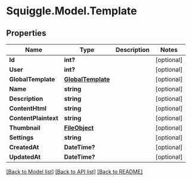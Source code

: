 # Squiggle.Model.Template
## Properties

Name | Type | Description | Notes
------------ | ------------- | ------------- | -------------
**Id** | **int?** |  | [optional] 
**User** | **int?** |  | [optional] 
**GlobalTemplate** | [**GlobalTemplate**](GlobalTemplate.md) |  | [optional] 
**Name** | **string** |  | [optional] 
**Description** | **string** |  | [optional] 
**ContentHtml** | **string** |  | [optional] 
**ContentPlaintext** | **string** |  | [optional] 
**Thumbnail** | [**FileObject**](FileObject.md) |  | [optional] 
**Settings** | **string** |  | [optional] 
**CreatedAt** | **DateTime?** |  | [optional] 
**UpdatedAt** | **DateTime?** |  | [optional] 

[[Back to Model list]](../README.md#documentation-for-models) [[Back to API list]](../README.md#documentation-for-api-endpoints) [[Back to README]](../README.md)

